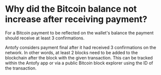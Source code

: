 # Why did the Bitcoin balance not increase after receiving payment?

For a Bitcoin payment to be reflected on the wallet's balance the payment should receive at least 3 confirmations.

Antofy considers payment final after it had received 3 confirmations on the network. In other words, at least 2 blocks need to be added to the blockchain after the block with the given transaction. This can be tracked within the Antofy app or via a public Bitcoin block explorer using the ID of the transaction.


